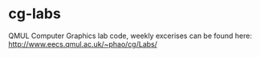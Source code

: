 cg-labs
=======

QMUL Computer Graphics lab code, weekly excerises can be found here: http://www.eecs.qmul.ac.uk/~phao/cg/Labs/
